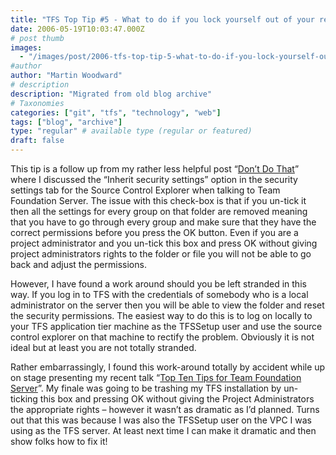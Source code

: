 ```yaml
---
title: "TFS Top Tip #5 - What to do if you lock yourself out of your repository"
date: 2006-05-19T10:03:47.000Z
# post thumb
images:
  - "/images/post/2006-tfs-top-tip-5-what-to-do-if-you-lock-yourself-out-of-your-repository.jpg"
#author
author: "Martin Woodward"
# description
description: "Migrated from old blog archive"
# Taxonomies
categories: ["git", "tfs", "technology", "web"]
tags: ["blog", "archive"]
type: "regular" # available type (regular or featured)
draft: false
---
```

This tip is a follow up from my rather less helpful post “[Don’t Do That](http://www.woodwardweb.com/vsts/000158.html)” where I discussed the “Inherit security settings” option in the security settings tab for the Source Control Explorer when talking to Team Foundation Server.  The issue with this check-box is that if you un-tick it then all the settings for every group on that folder are removed meaning that you have to go through every group and make sure that they have the correct permissions before you press the OK button.  Even if you are a project administrator and you un-tick this box and press OK without giving project administrators rights to the folder or file you will not be able to go back and adjust the permissions.

However, I have found a work around should you be left stranded in this way.  If you log in to TFS with the credentials of somebody who is a local administrator on the server then you will be able to view the folder and reset the security permissions.  The easiest way to do this is to log on locally to your TFS application tier machine as the TFSSetup user and use the source control explorer on that machine to rectify the problem.  Obviously it is not ideal but at least you are not totally stranded.

Rather embarrassingly, I found this work-around totally by accident while up on stage presenting my recent talk “[Top Ten Tips for Team Foundation Server](http://www.woodwardweb.com/vsts/000237.html)”.  My finale was going to be trashing my TFS installation by un-ticking this box and pressing OK without giving the Project Administrators the appropriate rights – however it wasn’t as dramatic as I’d planned.  Turns out that this was because I was also the TFSSetup user on the VPC I was using as the TFS server.  At least next time I can make it dramatic and then show folks how to fix it!